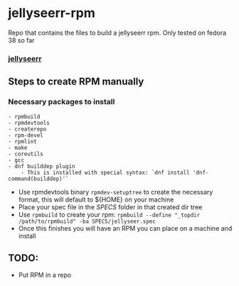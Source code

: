 # jellyseerr-rpm
Repo that contains the files to build a jellyseerr rpm. Only tested on fedora 38 so far

### [jellyseerr](https://github.com/Fallenbagel/jellyseerr)


## Steps to create RPM manually
### Necessary packages to install
    - rpmbuild
    - rpmdevtools
    - createrepo
    - rpm-devel
    - rpmlint
    - make
    - coreutils
    - gcc
    - dnf builddep plugin
        - This is installed with special syntax: `dnf install 'dnf-command(builddep)'`

- Use rpmdevtools binary `rpmdev-setuptree` to create the necessary format, this will default to ${HOME} on your machine
- Place your spec file in the *SPECS* folder in that created dir tree
- Use `rpmbuild` to create your rpm: `rpmbuild --define "_topdir /path/to/rpmbuild" -ba SPECS/jellyseer.spec`
- Once this finishes you will have an RPM you can place on a machine and install

## TODO:
- Put RPM in a repo
